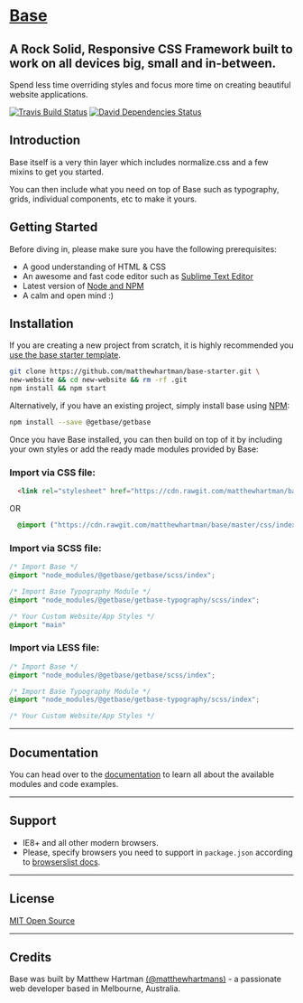 # [Base](http://getbase.org)

## A Rock Solid, Responsive CSS Framework built to work on all devices big, small and in-between.
Spend less time overriding styles and focus more time on creating beautiful website applications.

[![Travis Build Status][travis-img]][travis] [![David Dependencies Status][david-img]][david]

[travis-img]:   https://img.shields.io/travis/matthewhartman/base.svg?branch=master
[david-img]:    https://img.shields.io/david/dev/matthewhartman/base.svg?branch=master&label=dependencies
[travis]:       https://travis-ci.org/matthewhartman/base
[david]:        https://david-dm.org/matthewhartman/base?type=dev

## Introduction
Base itself is a very thin layer which includes normalize.css and a few mixins to get you started.

You can then include what you need on top of Base such as typography, grids, individual components, etc to make it yours.

## Getting Started
Before diving in, please make sure you have the following prerequisites:

* A good understanding of HTML &amp; CSS
* An awesome and fast code editor such as [Sublime Text Editor](http://www.sublimetext.com/)
* Latest version of [Node and NPM](https://nodejs.org/en/)
* A calm and open mind :)

## Installation
If you are creating a new project from scratch, it is highly recommended you [use the base starter template](https://github.com/matthewhartman/base-starter).

```bash
git clone https://github.com/matthewhartman/base-starter.git \
new-website && cd new-website && rm -rf .git
npm install && npm start
```

Alternatively, if you have an existing project, simply install base using [NPM](https://www.npmjs.com/):

```bash
npm install --save @getbase/getbase
```

Once you have Base installed, you can then build on top of it by including your own styles or add the ready made modules provided by Base:

### Import via CSS file:
  ```html
    <link rel="stylesheet" href="https://cdn.rawgit.com/matthewhartman/base/master/css/index.css">
  ```

  OR

  ```css
    @import ("https://cdn.rawgit.com/matthewhartman/base/master/css/index.css")
  ```

### Import via SCSS file:

  ```scss
  /* Import Base */
  @import "node_modules/@getbase/getbase/scss/index";

  /* Import Base Typography Module */
  @import "node_modules/@getbase/getbase-typography/scss/index";

  /* Your Custom Website/App Styles */
  @import "main"
  ```


### Import via LESS file:

  ```css
  /* Import Base */
  @import "node_modules/@getbase/getbase/scss/index";

  /* Import Base Typography Module */
  @import "node_modules/@getbase/getbase-typography/scss/index";

  /* Your Custom Website/App Styles */
  ```

* * *

## Documentation
You can head over to the [documentation](http://getbase.org/docs/) to learn all about the available modules and code examples.

* * *

## Support
* IE8+ and all other modern browsers.
* Please, specify browsers you need to support in `package.json` according to [browserslist docs](https://github.com/ai/browserslist#queries).

* * *

## License
[MIT Open Source](https://opensource.org/licenses/MIT)

* * *

## Credits
Base was built by Matthew Hartman [(@matthewhartmans)](http://twitter.com/matthewhartmans) - a passionate web developer based in Melbourne, Australia.
